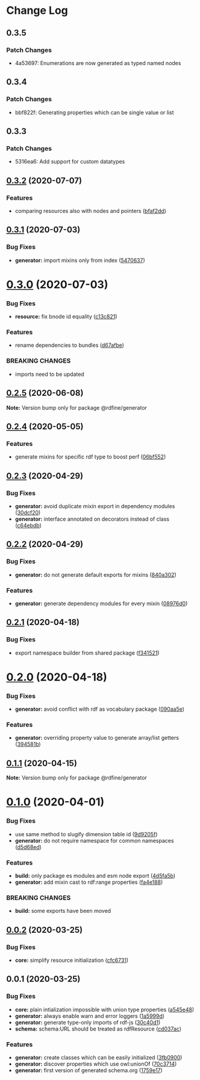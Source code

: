 # Change Log

## 0.3.5

### Patch Changes

- 4a53697: Enumerations are now generated as typed named nodes

## 0.3.4

### Patch Changes

- bbf822f: Generating properties which can be single value or list

## 0.3.3

### Patch Changes

- 5316ea6: Add support for custom datatypes

## [0.3.2](https://github.com/tpluscode/rdfine/compare/@rdfine/generator@0.3.1...@rdfine/generator@0.3.2) (2020-07-07)

### Features

- comparing resources also with nodes and pointers ([bfaf2dd](https://github.com/tpluscode/rdfine/commit/bfaf2ddec346cd97df2223284b8518f9dbc4b167))

## [0.3.1](https://github.com/tpluscode/rdfine/compare/@rdfine/generator@0.3.0...@rdfine/generator@0.3.1) (2020-07-03)

### Bug Fixes

- **generator:** import mixins only from index ([5470637](https://github.com/tpluscode/rdfine/commit/5470637ee51480bafa76e28d92a92a169d86d180))

# [0.3.0](https://github.com/tpluscode/rdfine/compare/@rdfine/generator@0.2.5...@rdfine/generator@0.3.0) (2020-07-03)

### Bug Fixes

- **resource:** fix bnode id equality ([c13c821](https://github.com/tpluscode/rdfine/commit/c13c821e887c80b39addbde78043a942870d83cb))

### Features

- rename dependencies to bundles ([d67afbe](https://github.com/tpluscode/rdfine/commit/d67afbe596bc1d91c1a030cb233bb44ca04a0fc7))

### BREAKING CHANGES

- imports need to be updated

## [0.2.5](https://github.com/tpluscode/rdfine/compare/@rdfine/generator@0.2.4...@rdfine/generator@0.2.5) (2020-06-08)

**Note:** Version bump only for package @rdfine/generator

## [0.2.4](https://github.com/tpluscode/rdfine/compare/@rdfine/generator@0.2.3...@rdfine/generator@0.2.4) (2020-05-05)

### Features

- generate mixins for specific rdf type to boost perf ([06bf552](https://github.com/tpluscode/rdfine/commit/06bf552f50f516a62f7c2bb05b9f17beb2159aee))

## [0.2.3](https://github.com/tpluscode/rdfine/compare/@rdfine/generator@0.2.2...@rdfine/generator@0.2.3) (2020-04-29)

### Bug Fixes

- **generator:** avoid duplicate mixin export in dependency modules ([30dcf20](https://github.com/tpluscode/rdfine/commit/30dcf20b903c5f853f47a87d0c9f78e60e0f3449))
- **generator:** interface annotated on decorators instead of class ([c64ebdb](https://github.com/tpluscode/rdfine/commit/c64ebdb3694697d8aaedfd470c98a148dab21334))

## [0.2.2](https://github.com/tpluscode/rdfine/compare/@rdfine/generator@0.2.1...@rdfine/generator@0.2.2) (2020-04-29)

### Bug Fixes

- **generator:** do not generate default exports for mixins ([840a302](https://github.com/tpluscode/rdfine/commit/840a30288963744c6340123d4e00664c7c5741e5))

### Features

- **generator:** generate dependency modules for every mixin ([08976d0](https://github.com/tpluscode/rdfine/commit/08976d0686e2f9fb7293571fb279422596327733))

## [0.2.1](https://github.com/tpluscode/rdfine/compare/@rdfine/generator@0.2.0...@rdfine/generator@0.2.1) (2020-04-18)

### Bug Fixes

- export namespace builder from shared package ([f341521](https://github.com/tpluscode/rdfine/commit/f341521543d2fda91ef6017633ba546bf88ebe0c))

# [0.2.0](https://github.com/tpluscode/rdfine/compare/@rdfine/generator@0.1.1...@rdfine/generator@0.2.0) (2020-04-18)

### Bug Fixes

- **generator:** avoid conflict with rdf as vocabulary package ([090aa5e](https://github.com/tpluscode/rdfine/commit/090aa5e3789bf9eac745ed2b609320f677ed32b0))

### Features

- **generator:** overriding property value to generate array/list getters ([394581b](https://github.com/tpluscode/rdfine/commit/394581b639e770b032ea4bf767ba37c06d47d693))

## [0.1.1](https://github.com/tpluscode/rdfine/compare/@rdfine/generator@0.1.0...@rdfine/generator@0.1.1) (2020-04-15)

**Note:** Version bump only for package @rdfine/generator

# [0.1.0](https://github.com/tpluscode/rdfine/compare/@rdfine/generator@0.0.2...@rdfine/generator@0.1.0) (2020-04-01)

### Bug Fixes

- use same method to slugify dimension table id ([9d9205f](https://github.com/tpluscode/rdfine/commit/9d9205f))
- **generator:** do not require namespace for common namespaces ([d5d68ed](https://github.com/tpluscode/rdfine/commit/d5d68ed))

### Features

- **build:** only package es modules and esm node export ([4d5fa5b](https://github.com/tpluscode/rdfine/commit/4d5fa5b))
- **generator:** add mixin cast to rdf:range properties ([fa4e188](https://github.com/tpluscode/rdfine/commit/fa4e188))

### BREAKING CHANGES

- **build:** some exports have been moved

## [0.0.2](https://github.com/tpluscode/rdfine/compare/@rdfine/generator@0.0.1...@rdfine/generator@0.0.2) (2020-03-25)

### Bug Fixes

- **core:** simplify resource initialization ([cfc6731](https://github.com/tpluscode/rdfine/commit/cfc673171c0b969b52b890d375aac093a4024093))

## 0.0.1 (2020-03-25)

### Bug Fixes

- **core:** plain intialization impossible with union type properties ([a545e48](https://github.com/tpluscode/rdfine/commit/a545e485b1827df15788ffacfe6907b408bd5de1))
- **generator:** always enable warn and error loggers ([1a5999d](https://github.com/tpluscode/rdfine/commit/1a5999de7ead4ea3f2905f4ce58842ff67d8c363))
- **generator:** generate type-only imports of rdf-js ([30c40d1](https://github.com/tpluscode/rdfine/commit/30c40d145c54cf9b1f72cc9c594d695e8222eee1))
- **schema:** schema:URL should be treated as rdfResource ([cd037ac](https://github.com/tpluscode/rdfine/commit/cd037ac51801bb2ce183f8337631df46aea5d1de))

### Features

- **generator:** create classes which can be easily initialized ([3fb0900](https://github.com/tpluscode/rdfine/commit/3fb090087cc7feba2c1cc258bb3db46a52f363d5))
- **generator:** discover properties which use owl:unionOf ([70c3714](https://github.com/tpluscode/rdfine/commit/70c37145589ccc8ecd7eed44a0b99254d437f417))
- **generator:** first version of generated schema.org ([1759e17](https://github.com/tpluscode/rdfine/commit/1759e17eba36930bfeeb17b693e823b830495350))

